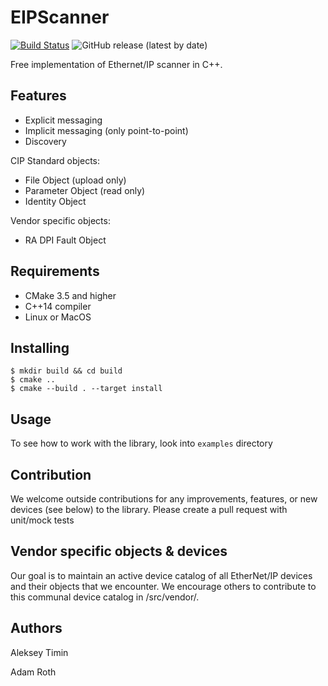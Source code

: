 # EIPScanner

[![Build Status](https://travis-ci.com/nimbuscontrols/EIPScanner.svg?branch=master)](https://travis-ci.com/nimbuscontrols/EIPScanner)
![GitHub release (latest by date)](https://img.shields.io/github/v/release/nimbuscontrols/EIPScanner)


Free implementation of Ethernet/IP scanner in C++.


## Features

* Explicit messaging
* Implicit messaging (only point-to-point)
* Discovery

CIP Standard objects:

* File Object (upload only)
* Parameter Object (read only)
* Identity Object

Vendor specific objects:

* RA DPI Fault Object 

## Requirements

* CMake 3.5 and higher
* C++14 compiler
* Linux or MacOS

## Installing

```shell
$ mkdir build && cd build
$ cmake ..
$ cmake --build . --target install
```

## Usage

To see how to work with the library, look into `examples` directory 

## Contribution

We welcome outside contributions for any improvements, features, or new devices (see below) to the library. Please create a pull request with unit/mock tests

## Vendor specific objects & devices

Our goal is to maintain an active device catalog of all EtherNet/IP devices and their objects that we encounter. We encourage others to contribute to this communal device catalog in /src/vendor/.

## Authors

Aleksey Timin

Adam Roth
